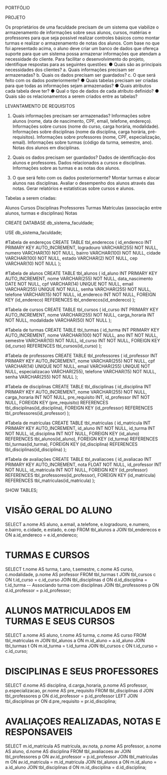 PORTFÓLIO

PROJETO

Os proprietários de uma faculdade precisam de um sistema que viabilize o
armazenamento de informações sobre seus alunos, cursos, matérias e professores para
que seja possível realizar controles básicos como montar turmas e realizar o
armazenamento de notas dos alunos.
Com base no que foi apresentado acima, o aluno deve criar um banco de dados que
ofereça suporte para que um sistema possa armazenar informações que atendam a
necessidade do cliente.
Para facilitar o desenvolvimento do projeto, identifique respostas para as seguintes
questões:
● Quais são as principais necessidades dos clientes?
a. Quais informações precisam ser armazenadas?
b. Quais os dados precisam ser guardados?
c. O que será feito com os dados posteriormente?
● Quais tabelas precisam ser criadas para que todas as informações sejam
armazenadas?
● Quais atributos cada tabela deve ter?
● Qual o tipo de dados de cada atributo definido?
● Quais são os relacionamentos a serem criados entre as tabelas?

LEVANTAMENTO DE REQUISITOS

1. Quais informações precisam ser armazenadas?
Informações sobre alunos (nome, data de nascimento, CPF, email, telefone, endereço).
Informações sobre cursos (nome do curso, carga horária, modalidade).
Informações sobre disciplinas (nome da disciplina, carga horária, pré-requisitos).
Informações sobre professores (nome, CPF, especialização, email).
Informações sobre turmas (código da turma, semestre, ano).
Notas dos alunos em disciplinas.

2. Quais os dados precisam ser guardados?
Dados de identificação dos alunos e professores.
Dados relacionados a cursos e disciplinas.
Informações sobre as turmas e as notas dos alunos.

3. O que será feito com os dados posteriormente?
Montar turmas e alocar alunos nas disciplinas.
Avaliar o desempenho dos alunos através das notas.
Gerar relatórios e estatísticas sobre cursos e alunos.

Tabelas a serem criadas:

Alunos
Cursos
Disciplinas
Professores
Turmas
Matrículas (associação entre alunos, turmas e disciplinas)
Notas

CREATE DATABASE db_sistema_faculdade;

USE db_sistema_faculdade;

#Tabela de endereços
CREATE TABLE tbl_enderecos (
    id_endereco INT PRIMARY KEY AUTO_INCREMENT, 
    logradouro VARCHAR(255) NOT NULL, 
    numero VARCHAR(10) NOT NULL, 
    bairro VARCHAR(100) NOT NULL, 
    cidade VARCHAR(100) NOT NULL, 
    estado VARCHAR(2) NOT NULL, 
    cep VARCHAR(10) NOT NULL
);

#Tabela de alunos
CREATE TABLE tbl_alunos (
    id_aluno INT PRIMARY KEY AUTO_INCREMENT, 
    nome VARCHAR(255) NOT NULL, 
    data_nascimento DATE NOT NULL, 
    cpf VARCHAR(14) UNIQUE NOT NULL, 
    email VARCHAR(255) UNIQUE NOT NULL, 
    senha VARCHAR(255) NOT NULL, 
    telefone VARCHAR(15) NOT NULL, 
    id_endereco INT NOT NULL,
    FOREIGN KEY (id_endereco) REFERENCES tbl_enderecos(id_endereco)
);

#Tabela de cursos
CREATE TABLE tbl_cursos (
    id_curso INT PRIMARY KEY AUTO_INCREMENT, 
    nome VARCHAR(255) NOT NULL, 
    carga_horaria INT NOT NULL, 
    modalidade VARCHAR(50) NOT NULL
);

#Tabela de turmas
CREATE TABLE tbl_turmas (
    id_turma INT PRIMARY KEY AUTO_INCREMENT, 
    nome VARCHAR(100) NOT NULL, 
    ano INT NOT NULL, 
    semestre VARCHAR(10) NOT NULL, 
    id_curso INT NOT NULL,
    FOREIGN KEY (id_curso) REFERENCES tbl_cursos(id_curso)
);

#Tabela de professores
CREATE TABLE tbl_professores (
    id_professor INT PRIMARY KEY AUTO_INCREMENT, 
    nome VARCHAR(255) NOT NULL, 
    cpf VARCHAR(14) UNIQUE NOT NULL, 
    email VARCHAR(255) UNIQUE NOT NULL, 
    especializacao VARCHAR(255), 
    telefone VARCHAR(15) NOT NULL,
    senha VARCHAR(255) NOT NULL
);

#Tabela de disciplinas
CREATE TABLE tbl_disciplinas (
    id_disciplina INT PRIMARY KEY AUTO_INCREMENT, 
    nome VARCHAR(255) NOT NULL, 
    carga_horaria INT NOT NULL, 
    pre_requisito INT,
    id_professor INT NOT NULL,
    FOREIGN KEY (pre_requisito) REFERENCES tbl_disciplinas(id_disciplina),
    FOREIGN KEY (id_professor) REFERENCES tbl_professores(id_professor)
);

#Tabela de matrículas
CREATE TABLE tbl_matriculas (
    id_matricula INT PRIMARY KEY AUTO_INCREMENT, 
    id_aluno INT NOT NULL, 
    id_turma INT NOT NULL, 
    id_disciplina INT NOT NULL,
    FOREIGN KEY (id_aluno) REFERENCES tbl_alunos(id_aluno),
    FOREIGN KEY (id_turma) REFERENCES tbl_turmas(id_turma),
    FOREIGN KEY (id_disciplina) REFERENCES tbl_disciplinas(id_disciplina)
);

#Tabela de avaliações
CREATE TABLE tbl_avaliacoes (
    id_avaliacao INT PRIMARY KEY AUTO_INCREMENT, 
    nota FLOAT NOT NULL, 
    id_professor INT NOT NULL, 
    id_matricula INT NOT NULL,
    FOREIGN KEY (id_professor) REFERENCES tbl_professores(id_professor),
    FOREIGN KEY (id_matricula) REFERENCES tbl_matriculas(id_matricula)
);

SHOW TABLES;

# VISÃO GERAL DO ALUNO
SELECT 
    a.nome AS aluno, 
    a.email, 
    a.telefone, 
    e.logradouro, 
    e.numero, 
    e.bairro, 
    e.cidade, 
    e.estado, 
    e.cep
FROM tbl_alunos a
JOIN tbl_enderecos e ON a.id_endereco = e.id_endereco;


# TURMAS E CURSOS
SELECT 
    t.nome AS turma, 
    t.ano, 
    t.semestre, 
    c.nome AS curso, 
    c.modalidade, 
    p.nome AS professor
FROM tbl_turmas t
JOIN tbl_cursos c ON t.id_curso = c.id_curso
JOIN tbl_disciplinas d ON d.id_disciplina = t.id_turma -- Associando turma com disciplinas
JOIN tbl_professores p ON d.id_professor = p.id_professor;


# ALUNOS MATRICULADOS EM TURMAS E SEUS CURSOS
SELECT 
    a.nome AS aluno, 
    t.nome AS turma, 
    c.nome AS curso 
FROM tbl_matriculas m
JOIN tbl_alunos a ON m.id_aluno = a.id_aluno
JOIN tbl_turmas t ON m.id_turma = t.id_turma
JOIN tbl_cursos c ON t.id_curso = c.id_curso;


# DISCIPLINAS E SEUS PROFESSORES
SELECT 
    d.nome AS disciplina, 
    d.carga_horaria, 
    p.nome AS professor, 
    p.especializacao, 
    pr.nome AS pre_requisito 
FROM tbl_disciplinas d
JOIN tbl_professores p ON d.id_professor = p.id_professor
LEFT JOIN tbl_disciplinas pr ON d.pre_requisito = pr.id_disciplina; 


 # AVALIAÇOES REALIZADAS, NOTAS E RESPONSAVEIS
SELECT 
    m.id_matricula AS matricula, 
    av.nota, 
    p.nome AS professor, 
    a.nome AS aluno, 
    d.nome AS disciplina 
FROM tbl_avaliacoes av
JOIN tbl_professores p ON av.id_professor = p.id_professor
JOIN tbl_matriculas m ON av.id_matricula = m.id_matricula
JOIN tbl_alunos a ON m.id_aluno = a.id_aluno
JOIN tbl_disciplinas d ON m.id_disciplina = d.id_disciplina;

